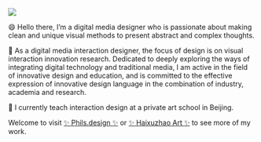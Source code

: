 <img src="https://phils.design/github/github_cover.png">

😄 Hello there, I’m a digital media designer who is passionate about making clean and unique visual methods to present abstract and complex thoughts. 

🤔 As a digital media interaction designer, the focus of design is on visual interaction innovation research. Dedicated to deeply exploring the ways of integrating digital technology and traditional media, I am active in the field of innovative design and education, and is committed to the effective expression of innovative design language in the combination of industry, academia and research.

🌱 I currently teach interaction design at a private art school in Beijing.

Welcome to visit <a href="https://phils.design">✨ Phils.design ✨</a> or <a href="https://haixuzhao.art">✨ Haixuzhao Art ✨</a> to see more of my work.

<!--
**philanri/philanri** is a ✨ _special_ ✨ repository because its `README.md` (this file) appears on your GitHub profile.

Here are some ideas to get you started:

- 🔭 I’m currently working on ...
- 🌱 I’m currently learning ...
- 👯 I’m looking to collaborate on ...
- 🤔 I’m looking for help with ...
- 💬 Ask me about ...
- 📫 How to reach me: ...
- 😄 Pronouns: ...
- ⚡ Fun fact: ...
-->
